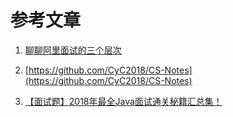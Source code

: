 # 参考文章

1. [聊聊阿里面试的三个层次](https://mp.weixin.qq.com/s?__biz=MjM5NDkxMTgyNw==&mid=2653060034&idx=1&sn=53e9090238b66152fe517b499dd35b97&chksm=bd5658fe8a21d1e825b63c7aefd961c4554e4b3913e73e4f8d5fd50fdf987a2286ac793dde39&mpshare=1&scene=23&srcid=1023YB5Ca2CPKvM9bN0DhVue#rd)

2. [https://github.com/CyC2018/CS-Notes](https://github.com/CyC2018/CS-Notes)

3. [【面试题】2018年最全Java面试通关秘籍汇总集！](https://mp.weixin.qq.com/s?__biz=MzI1NDQ3MjQxNA==&mid=2247485315&idx=1&sn=75153fe91a19d1b299fd849a11e7d1d7&chksm=e9c5fe32deb27724953cf976a8eda562c08154df725998ee1e07a00460613e9dd57411ef0caf&mpshare=1&scene=23&srcid=1031b3hbedasKiX8eVq6W5Kg#rd)
